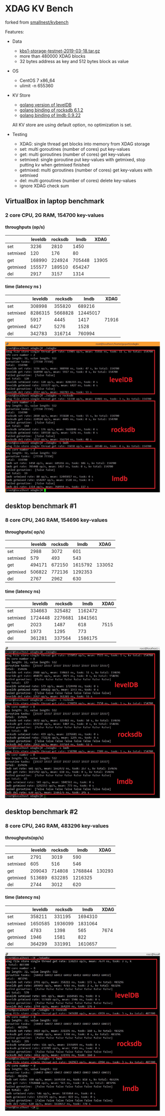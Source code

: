 # XDAG KV Bench

forked from [smallnest/kvbench](https://github.com/smallnest/kvbench)

Features:

- Data
  - [kbs1-storage-testnet-2019-03-18.tar.gz](https://storage.xdagpool.com/files/testnet/legacy/kbs1-storage-testnet-2019-03-18.tar.gz)
  - more than 480000 XDAG blocks
  - 32 bytes address as key and 512 bytes block as value
- OS
  - CentOS 7 x86_64
  - ulimit -n 655360

- KV Store  
  - [golang version of levelDB](https://github.com/syndtr/goleveldb)
  - [golang binding of rocksdb 6.1.2](https://github.com/tecbot/gorocksdb)
  - [golang binding of lmdb 0.9.22](https://github.com/bmatsuo/lmdb-go)

  All KV store are using default option, no optimization is set.

- Testing
  - XDAG: single thread get blocks into memory from XDAG storage
  - set: multi goroutines (number of cores) put key-values
  - get: multi goroutines (number of cores) get key-values
  - setmixed: single goroutine put key-values with getmixed, stop putting kv when getmixed finished
  - getmixed: multi goroutines (number of cores) get key-values with setmixed
  - del: multi goroutines (number of cores) delete key-values
  - ignore XDAG check sum

## VirtualBox in laptop benchmark

### 2 core CPU, 2G RAM, 154700 key-values

#### throughputs (op/s)

|          | leveldb | rocksdb | lmdb    | XDAG    |
| -------- | ------- | ------- | ------- | ------- |
| set      | 3236    | 2810    | 1450    |         |
| setmixed | 120     | 176     | 80      |         |
| get      | 168990  | 224924  | 705448  | 13905   |
| getmixed | 155577  | 189510  | 654247  |         |
| del      | 2917    | 3157    | 1314    |         |

#### time (latency ns )

|          | leveldb | rocksdb | lmdb    | XDAG    |
| -------- | ------- | ------- | ------- | ------- |
| set      | 308998  | 355820  | 689216  |         |
| setmixed | 8286315 | 5668828 | 12445017|         |
| get      | 5917    | 4445    | 1417    | 71916   |
| getmixed | 6427    | 5276    | 1528    |         |
| del      | 342783  | 316714  | 760994  |         |

![snapshot of virtualbox test](./virtualbox.jpg)

## desktop benchmark #1

### 8 core CPU, 24G RAM, 154696 key-values

#### throughputs( op/s)

|          | leveldb | rocksdb | lmdb    | XDAG    |
| -------- | ------- | ------- | ------- | ------- |
| set      | 2988    | 3072    | 601     |         |
| setmixed | 579     | 493     | 543     |         |
| get      | 494171  | 672150  | 1615792 | 133052  |
| getmixed | 506822  | 772136  | 1292353 |         |
| del      | 2767    | 2962    | 630     |         |

#### time (latency  ns)

|          | leveldb | rocksdb | lmdb    | XDAG    |
| -------- | ------- | ------- | ------- | ------- |
| set      | 334663  | 325482  | 1162472 |         |
| setmixed | 1724448 | 2276681 | 1841561 |         |
| get      | 2023    | 1487    | 618     | 7515    |
| getmixed | 1973    | 1295    | 773     |         |
| del      | 361281  | 337564  | 1586175 |         |

![snapshot of desktop #1 test](./desktop-1.jpg)

## desktop benchmark #2

### 8 core CPU, 24G RAM, 483296 key-values

#### throughputs(op/s)

|          | leveldb | rocksdb | lmdb    | XDAG    |
| -------- | ------- | ------- | ------- | ------- |
| set      | 2791    | 3019    | 590     |         |
| setmixed | 605     | 516     | 546     |         |
| get      | 209043  | 714808  | 1768844 | 130293  |
| getmixed | 513689  | 632285  | 1216325 |         |
| del      | 2744    | 3012    | 620     |         |

#### time (latency ns)

|          | leveldb | rocksdb | lmdb    | XDAG    |
| -------- | ------- | ------- | ------- | ------- |
| set      | 358211  | 331195  | 1694310 |         |
| setmixed | 1650585 | 1936099 | 1831064 |         |
| get      | 4783    | 1398    | 565     | 7674    |
| getmixed | 1946    | 1581    | 822     |         |
| del      | 364299  | 331991  | 1610657 |         |

![snapshot of desktop #2 test](./desktop-2.jpg)
